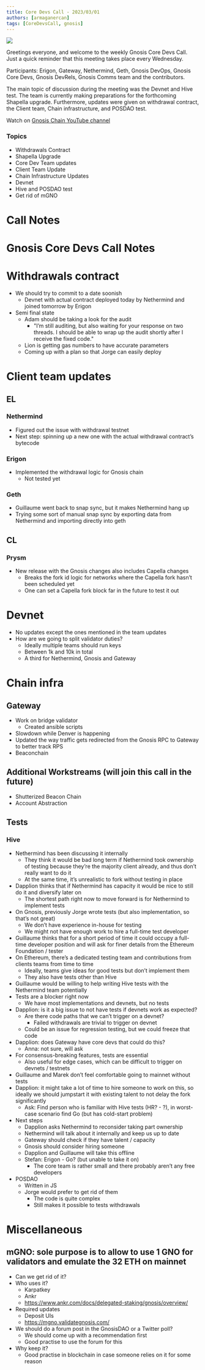 ```yaml
---
title: Core Devs Call - 2023/03/01
authors: [armaganercan]
tags: [CoreDevsCall, gnosis]
---
```


![](../../static/img/about/update/CoreDevsCall%20March%201.png)

Greetings everyone, and welcome to the weekly Gnosis Core Devs Call. Just a quick reminder that this meeting takes place every Wednesday.

Participants: Erigon, Gateway, Nethermind, Geth, Gnosis DevOps, Gnosis Core Devs, Gnosis DevRels, Gnosis Comms team and the contributors.

The main topic of discussion during the meeting was the Devnet and Hive test. The team is currently making preparations for the forthcoming Shapella upgrade. Furthermore, updates were given on withdrawal contract, the Client team, Chain infrastructure, and POSDAO test.

Watch on [Gnosis Chain YouTube channel](https://www.youtube.com/watch?v=aJS4CyHWSLc)

### Topics

- Withdrawals Contract
- Shapella Upgrade
- Core Dev Team updates
- Client Team Update
- Chain Infrastructure Updates
- Devnet
- Hive and POSDAO test
- Get rid of mGNO

# Call Notes

# Gnosis Core Devs Call Notes

# Withdrawals contract

- We should try to commit to a date soonish
  - Devnet with actual contract deployed today by Nethermind and joined tomorrow by Erigon
- Semi final state
  - Adam should be taking a look for the audit
    - "I’m still auditing, but also waiting for your response on two threads. I should be able to wrap up the audit shortly after I receive the fixed code."
  - Lion is getting gas numbers to have accurate parameters
  - Coming up with a plan so that Jorge can easily deploy

# Client team updates

## EL

### Nethermind

- Figured out the issue with withdrawal testnet
- Next step: spinning up a new one with the actual withdrawal contract’s bytecode

### Erigon

- Implemented the withdrawal logic for Gnosis chain
  - Not tested yet

### Geth

- Guillaume went back to snap sync, but it makes Nethermind hang up
- Trying some sort of manual snap sync by exporting data from Nethermind and importing directly into geth

## CL

### Prysm

- New release with the Gnosis changes also includes Capella changes
  - Breaks the fork id logic for networks where the Capella fork hasn’t been scheduled yet
  - One can set a Capella fork block far in the future to test it out

# Devnet

- No updates except the ones mentioned in the team updates
- How are we going to split validator duties?
  - Ideally multiple teams should run keys
  - Between 1k and 10k in total
  - A third for Nethermind, Gnosis and Gateway

# Chain infra

## Gateway

- Work on bridge validator
  - Created ansible scripts
- Slowdown while Denver is happening
- Updated the way traffic gets redirected from the Gnosis RPC to Gateway to better track RPS
- Beaconchain

## Additional Workstreams (will join this call in the future)

- Shutterized Beacon Chain
- Account Abstraction

## Tests

### Hive

- Nethermind has been discussing it internally
  - They think it would be bad long term if Nethermind took ownership of testing because they’re the majority client already, and thus don’t really want to do it
  - At the same time, it’s unrealistic to fork without testing in place
- Dapplion thinks that if Nethermind has capacity it would be nice to still do it and diversify later on
  - The shortest path right now to move forward is for Nethermind to implement tests
- On Gnosis, previously Jorge wrote tests (but also implementation, so that’s not great)
  - We don’t have experience in-house for testing
  - We might not have enough work to hire a full-time test developer
- Guillaume thinks that for a short period of time it could occupy a full-time developer position and will ask for finer details from the Ethereum Foundation / tester
- On Ethereum, there’s a dedicated testing team and contributions from clients teams from time to time
  - Ideally, teams give ideas for good tests but don’t implement them
  - They also have tests other than Hive
- Guillaume would be willing to help writing Hive tests with the Nethermind team potentially
- Tests are a blocker right now
  - We have most implementations and devnets, but no tests
- Dapplion: is it a big issue to not have tests if devnets work as expected?
  - Are there code paths that we can’t trigger on a devnet?
    - Failed withdrawals are trivial to trigger on devnet
  - Could be an issue for regression testing, but we could freeze that code
- Dapplion: does Gateway have core devs that could do this?
  - Anna: not sure, will ask
- For consensus-breaking features, tests are essential
  - Also useful for edge cases, which can be difficult to trigger on devnets / testnets
- Guillaume and Marek don’t feel comfortable going to mainnet without tests
- Dapplion: it might take a lot of time to hire someone to work on this, so ideally we should jumpstart it with existing talent to not delay the fork significantly
  - Ask: Find person who is familiar with Hive tests (HR? - ?), in worst-case scenario find Go (but has cold-start problem)
- Next steps
  - Dapplion asks Nethermind to reconsider taking part ownership
  - Nethermind will talk about it internally and keep us up to date
  - Gateway should check if they have talent / capacity
  - Gnosis should consider hiring someone
  - Dapplion and Guillaume will take this offline
  - Stefan: Erigon - Go? (but unable to take it on)
    - The core team is rather small and there probably aren’t any free developers
- POSDAO
  - Written in JS
  - Jorge would prefer to get rid of them
    - The code is quite complex
    - Still makes it possible to tests withdrawals

# Miscellaneous

## mGNO: sole purpose is to allow to use 1 GNO for validators and emulate the 32 ETH on mainnet

- Can we get rid of it?
- Who uses it?
  - Karpatkey
  - Ankr
  - https://www.ankr.com/docs/delegated-staking/gnosis/overview/
- Required updates
  - Deposit UIs
  - https://mgno.validategnosis.com/
- We should do a forum post in the GnosisDAO or a Twitter poll?
  - We should come up with a recommendation first
  - Good practise to use the forum for this
- Why keep it?
  - Good practise in blockchain in case someone relies on it for some reason
